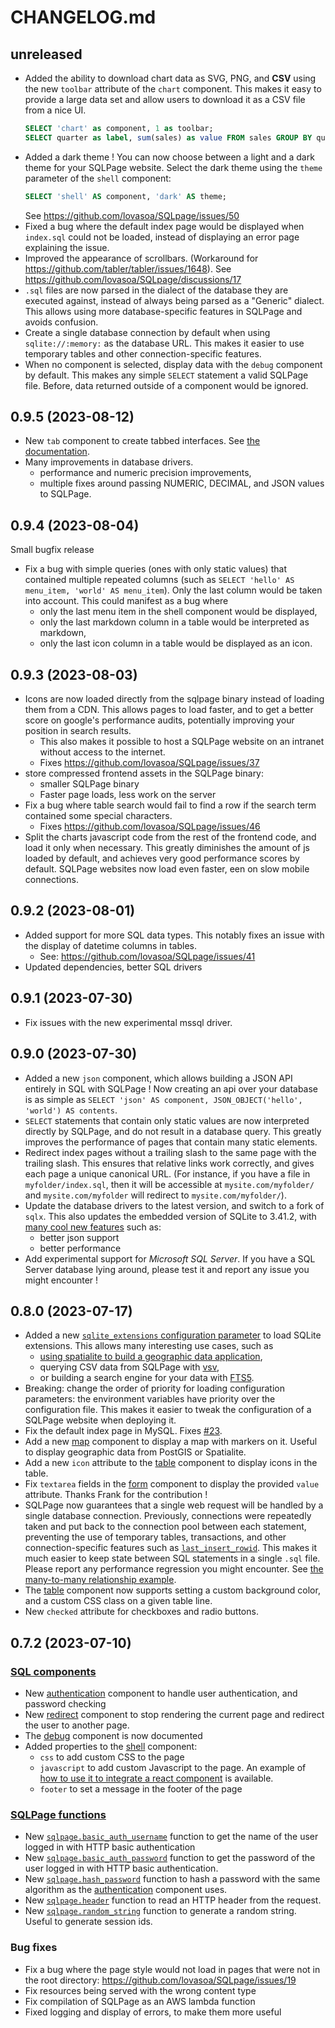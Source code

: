 # CHANGELOG.md

## unreleased

 - Added the ability to download chart data as SVG, PNG, and **CSV** using the new `toolbar` attribute of the `chart` component.
   This makes it easy to provide a large data set and allow users to download it as a CSV file from a nice UI.
   ```sql
   SELECT 'chart' as component, 1 as toolbar;
   SELECT quarter as label, sum(sales) as value FROM sales GROUP BY quarter;
   ```
 - Added a dark theme ! You can now choose between a light and a dark theme for your SQLPage website.
   Select the dark theme using the `theme` parameter of the `shell` component:
   ```sql
   SELECT 'shell' AS component, 'dark' AS theme;
   ```
   See https://github.com/lovasoa/SQLpage/issues/50
 - Fixed a bug where the default index page would be displayed when `index.sql` could not be loaded,
   instead of displaying an error page explaining the issue.
 - Improved the appearance of scrollbars. (Workaround for https://github.com/tabler/tabler/issues/1648).
   See https://github.com/lovasoa/SQLpage/discussions/17
 - `.sql` files are now parsed in the dialect of the database they are executed against,
   instead of always being parsed as a "Generic" dialect.
   This allows using more database-specific features in SQLPage and avoids confusion.
 - Create a single database connection by default when using `sqlite://:memory:` as the database URL.
   This makes it easier to use temporary tables and other connection-specific features.
 - When no component is selected, display data with the `debug` component by default.
   This makes any simple `SELECT` statement a valid SQLPage file.
   Before, data returned outside of a component would be ignored.

## 0.9.5 (2023-08-12)

 - New `tab` component to create tabbed interfaces. See [the documentation](https://sql.ophir.dev/documentation.sql?component=tab#component).
 - Many improvements in database drivers.
   - performance and numeric precision improvements,
   - multiple fixes around passing NUMERIC, DECIMAL, and JSON values to SQLPage.

## 0.9.4 (2023-08-04)

Small bugfix release

 - Fix a bug with simple queries (ones with only static values) that contained multiple repeated columns
   (such as `SELECT 'hello' AS menu_item, 'world' AS menu_item`). Only the last column would be taken into account.
   This could manifest as a bug where
     - only the last menu item in the shell component would be displayed,
     - only the last markdown column in a table would be interpreted as markdown,
     - only the last icon column in a table would be displayed as an icon.

## 0.9.3 (2023-08-03)

 - Icons are now loaded directly from the sqlpage binary instead of loading them from a CDN.
  This allows pages to load faster, and to get a better score on google's performance audits, potentially improving your position in search results.
    - This also makes it possible to host a SQLPage website on an intranet without access to the internet.
    - Fixes https://github.com/lovasoa/SQLpage/issues/37
 - store compressed frontend assets in the SQLPage binary:
    - smaller SQLPage binary
    - Faster page loads, less work on the server
 - Fix a bug where table search would fail to find a row if the search term contained some special characters.
    - Fixes https://github.com/lovasoa/SQLpage/issues/46
 - Split the charts javascript code from the rest of the frontend code, and load it only when necessary.
   This greatly diminishes the amount of js loaded by default, and achieves very good performance scores by default.
   SQLPage websites now load even faster, een on slow mobile connections.

## 0.9.2 (2023-08-01)

 - Added support for more SQL data types. This notably fixes an issue with the display of datetime columns in tables.
    - See: https://github.com/lovasoa/SQLpage/issues/41
 - Updated dependencies, better SQL drivers

## 0.9.1 (2023-07-30)

 - Fix issues with the new experimental mssql driver.

## 0.9.0 (2023-07-30)

 - Added a new `json` component, which allows building a JSON API entirely in SQL with SQLPage !
   Now creating an api over your database is as simple as `SELECT 'json' AS component, JSON_OBJECT('hello', 'world') AS contents`.
 - `SELECT` statements that contain only static values are now interpreted directly by SQLPage, and do not result in a database query. This greatly improves the performance of pages that contain many static elements.
 - Redirect index pages without a trailing slash to the same page with the trailing slash. This ensures that relative links work correctly, and gives each page a unique canonical URL. (For instance, if you have a file in `myfolder/index.sql`, then it will be accessible at `mysite.com/myfolder/` and `mysite.com/myfolder` will redirect to `mysite.com/myfolder/`).
 - Update the database drivers to the latest version, and switch to a fork of `sqlx`. This also updates the embedded version of SQLite to 3.41.2, with [many cool new features](https://www.sqlite.org/changes.html) such as:
   - better json support
   - better performance
 - Add experimental support for *Microsoft SQL Server*. If you have a SQL Server database lying around, please test it and report any issue you might encounter !

## 0.8.0 (2023-07-17)

 - Added a new [`sqlite_extensions` configuration parameter](./configuration.md) to load SQLite extensions. This allows many interesting use cases, such as 
      - [using spatialite to build a geographic data application](./examples/make%20a%20geographic%20data%20application%20using%20sqlite%20extensions/),
      - querying CSV data from SQLPage with [vsv](https://github.com/nalgeon/sqlean/blob/main/docs/vsv.md),
      - or building a search engine for your data with [FTS5](https://www.sqlite.org/fts5.html).
 - Breaking: change the order of priority for loading configuration parameters: the environment variables have priority over the configuration file. This makes it easier to tweak the configuration of a SQLPage website when deploying it.
 - Fix the default index page in MySQL. Fixes [#23](https://github.com/lovasoa/SQLpage/issues/23).
 - Add a new [map](https://sql.ophir.dev/documentation.sql?component=map#component) component to display a map with markers on it. Useful to display geographic data from PostGIS or Spatialite.
 - Add a new `icon` attribute to the [table](https://sql.ophir.dev/documentation.sql?component=table#component) component to display icons in the table.
 - Fix `textarea` fields in the [form](https://sql.ophir.dev/documentation.sql?component=table#component) component to display the provided `value` attribute. Thanks Frank for the contribution !
 - SQLPage now guarantees that a single web request will be handled by a single database connection. Previously, connections were repeatedly taken and put back to the connection pool between each statement, preventing the use of temporary tables, transactions, and other connection-specific features such as [`last_insert_rowid`](https://www.sqlite.org/lang_corefunc.html#last_insert_rowid). This makes it much easier to keep state between SQL statements in a single `.sql` file. Please report any performance regression you might encounter. See [the many-to-many relationship example](./examples/modeling%20a%20many%20to%20many%20relationship%20with%20a%20form/).
 - The [table](https://sql.ophir.dev/documentation.sql?component=table#component) component now supports setting a custom background color, and a custom CSS class on a given table line.
 - New `checked` attribute for checkboxes and radio buttons. 

## 0.7.2 (2023-07-10)

### [SQL components](https://sql.ophir.dev/documentation.sql)

 - New [authentication](https://sql.ophir.dev/documentation.sql?component=authentication#component) component to handle user authentication, and password checking
 - New [redirect](https://sql.ophir.dev/documentation.sql?component=redirect#component) component to stop rendering the current page and redirect the user to another page.
 - The [debug](https://sql.ophir.dev/documentation.sql?component=debug#component) component is now documented
 - Added properties to the [shell](https://sql.ophir.dev/documentation.sql?component=shell#component) component:
    - `css` to add custom CSS to the page
    - `javascript` to add custom Javascript to the page. An example of [how to use it to integrate a react component](https://github.com/lovasoa/SQLpage/tree/main/examples/using%20react%20and%20other%20custom%20scripts%20and%20styles) is available.
    - `footer` to set a message in the footer of the page

### [SQLPage functions](https://sql.ophir.dev/functions.sql)

 - New [`sqlpage.basic_auth_username`](https://sql.ophir.dev/functions.sql?function=basic_auth_username#function) function to get the name of the user logged in with HTTP basic authentication
 - New [`sqlpage.basic_auth_password`](https://sql.ophir.dev/functions.sql?function=basic_auth_password#function) function to get the password of the user logged in with HTTP basic authentication.
 - New [`sqlpage.hash_password`](https://sql.ophir.dev/functions.sql?function=hash_password#function) function to hash a password with the same algorithm as the [authentication](https://sql.ophir.dev/documentation.sql?component=authentication#component) component uses.
 - New [`sqlpage.header`](https://sql.ophir.dev/functions.sql?function=header#function) function to read an HTTP header from the request.
 - New [`sqlpage.random_string`](https://sql.ophir.dev/functions.sql?function=random_string#function) function to generate a random string. Useful to generate session ids.


### Bug fixes

 - Fix a bug where the page style would not load in pages that were not in the root directory: https://github.com/lovasoa/SQLpage/issues/19
 - Fix resources being served with the wrong content type
 - Fix compilation of SQLPage as an AWS lambda function
 - Fixed logging and display of errors, to make them more useful
